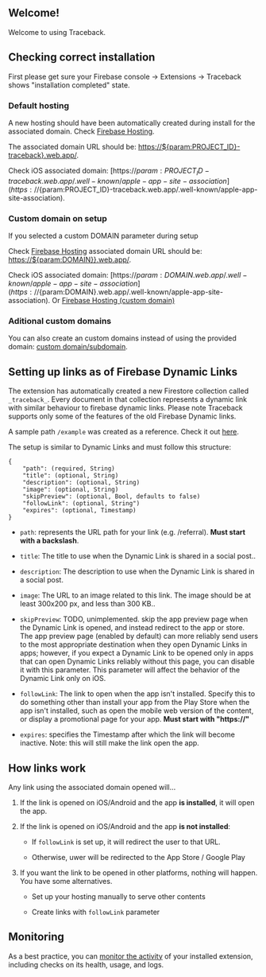 ## Welcome!

Welcome to using Traceback.

## Checking correct installation

First please get sure your Firebase console -> Extensions -> Traceback shows "installation completed" state.

### Default hosting

A new hosting should have been automatically created during install for the associated domain.
Check [Firebase Hosting](https://console.firebase.google.com/project/${param:PROJECT_ID}/hosting/sites/${param:PROJECT_ID}-traceback).

The associated domain URL should be: [https://${param:PROJECT_ID}-traceback}.web.app/](https://${param:PROJECT_ID}-traceback.web.app/).

Check iOS associated domain: [https://${param:PROJECT_ID}-traceback.web.app/.well-known/apple-app-site-association](https://${param:PROJECT_ID}-traceback.web.app/.well-known/apple-app-site-association).

### Custom domain on setup

If you selected a custom DOMAIN parameter during setup

Check [Firebase Hosting](https://console.firebase.google.com/project/${param:PROJECT_ID}/hosting/sites/) associated domain URL should be: [https://${param:DOMAIN}}.web.app/](https://${param:DOMAIN}.web.app/).

Check iOS associated domain: [https://${param:DOMAIN}.web.app/.well-known/apple-app-site-association](https://${param:DOMAIN}.web.app/.well-known/apple-app-site-association).
 Or [Firebase Hosting (custom domain)](https://console.firebase.google.com/project/${param:PROJECT_ID}/hosting/sites/${param:DOMAIN})

### Aditional custom domains

You can also create an custom domains instead of using the provided domain: [custom domain/subdomain](https://firebase.google.com/docs/hosting/custom-domain).

## Setting up links as of Firebase Dynamic Links

The extension has automatically created a new Firestore collection called `_traceback_`. Every document in that collection represents a dynamic link with similar behaviour to firebase dynamic links. Please note Traceback supports only some of the features of the old Firebase Dynamic links.

A sample path `/example` was created as a reference. Check it out [here](https://${param:PROJECT_ID}-traceback.web.app/example).

The setup is similar to Dynamic Links and must follow this structure:

```
{
	"path": (required, String)
	"title": (optional, String)
	"description": (optional, String)
    "image": (optional, String)
    "skipPreview": (optional, Bool, defaults to false)
    "followLink": (optional, String")
    "expires": (optional, Timestamp)
}
```

- `path`: represents the URL path for your link (e.g. /referral). **Must start with a backslash**.

- `title`: The title to use when the Dynamic Link is shared in a social post..

- `description`: The description to use when the Dynamic Link is shared in a social post.

- `image`: The URL to an image related to this link. The image should be at least 300x200 px, and less than 300 KB..

- `skipPreview`: TODO, unimplemented. skip the app preview page when the Dynamic Link is opened, and instead redirect to the app or store. The app preview page (enabled by default) can more reliably send users to the most appropriate destination when they open Dynamic Links in apps; however, if you expect a Dynamic Link to be opened only in apps that can open Dynamic Links reliably without this page, you can disable it with this parameter. This parameter will affect the behavior of the Dynamic Link only on iOS.

- `followLink`: The link to open when the app isn't installed. Specify this to do something other than install your app from the Play Store when the app isn't installed, such as open the mobile web version of the content, or display a promotional page for your app. **Must start with "https://"**

- `expires`: specifies the Timestamp after which the link will become inactive. Note: this will still make the link open the app.

## How links work

Any link using the associated domain opened will...

1. If the link is opened on iOS/Android and the app **is installed**, it will open the app.

2. If the link is opened on iOS/Android and the app **is not installed**:

   - If `followLink` is set up, it will redirect the user to that URL.

   - Otherwise, uwer will be redirected to the App Store / Google Play 

3. If you want the link to be opened in other platforms, nothing will happen. You have some alternatives.

   - Set up your hosting manually to serve other contents

   - Create links with `followLink` parameter

## Monitoring

As a best practice, you can [monitor the activity](https://firebase.google.com/docs/extensions/manage-installed-extensions#monitor) of your installed extension, including checks on its health, usage, and logs.

